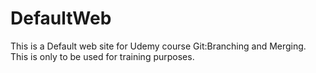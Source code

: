 # DefaultWeb
This is a Default web site for Udemy course Git:Branching and Merging.
This is only to be used for training purposes.
